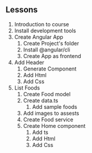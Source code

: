 ## Lessons
1. Introduction to course
2. Install development tools
3. Create Angular App
	1. Create Project's folder
	2. Install @angular/cli
	3. Create App as frontend
4. Add Header
	1. Generate Component
	2. Add Html
	3. Add Css
5. List Foods
	1. Create Food model
	2. Create data.ts
		1. Add sample foods
	3. Add images to assests
	4. Create Food service
	5. Create Home component
		1. Add ts
		2. Add Html
		3. Add Css
